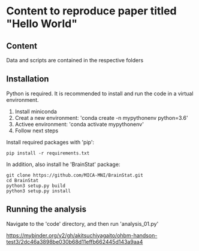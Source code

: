 # Content to reproduce paper titled "Hello World"

## Content

Data and scripts are contained in the respective folders

## Installation

Python is required. It is recommended to install and run the code in a virtual environment.

1. Install miniconda
2. Creat a new environment: 'conda create -n mypythonenv python=3.6'
3. Activee environment: 'conda activate mypythonenv'
4. Follow next steps

Install required packages with 'pip':

```
pip install -r requirements.txt
```

In addition, also install he 'BrainStat' package:

```
git clone https://github.com/MICA-MNI/BrainStat.git
cd BrainStat
python3 setup.py build
python3 setup.py install
```

## Running the analysis

Navigate to the 'code' directory, and then run 'analysis_01.py'

https://mybinder.org/v2/gh/akitsuchiyagaito/ohbm-handson-test3/2dc46a3898be030b68d11effb662445d143a9aa4
